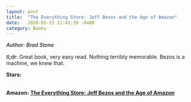 ```yaml
---
layout: post
title:  "The Everything Store: Jeff Bezos and the Age of Amazon"
date:   2020-05-23 11:41:39 -0400
category: Books
---
```

<link rel="stylesheet" href="https://cdnjs.cloudflare.com/ajax/libs/font-awesome/4.7.0/css/font-awesome.min.css">

<span style="font-weight:500;font-style:italic;"> Author: Brad Stone</span>

<div style="margin-top:15px;"></div>

<span style="font-weight:500;">tl;dr:</span> Great book, very easy read. Nothing terribly memorable. Bezos is a machine, we knew that. 

<table>
	<tr><b>Stars: </b></tr>
	<tr>
		<span class="fa fa-star checked"></span>
		<span class="fa fa-star checked"></span>
		<span class="fa fa-star checked"></span>
		<span class="fa fa-star checked"></span>
		<span class="fa fa-star"></span>
	</tr>
</table>

**Amazon: [The Everything Store: Jeff Bezos and the Age of Amazon](https://www.amazon.com/Brad-Stone/dp/0316219282)**
